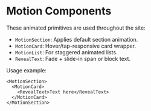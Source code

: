 # Motion Components

These animated primitives are used throughout the site:

- `MotionSection`: Applies default section animation.
- `MotionCard`: Hover/tap-responsive card wrapper.
- `MotionList`: For staggered animated lists.
- `RevealText`: Fade + slide-in span or block text.

Usage example:

```tsx
<MotionSection>
  <MotionCard>
    <RevealText>Text here</RevealText>
  </MotionCard>
</MotionSection>
```
